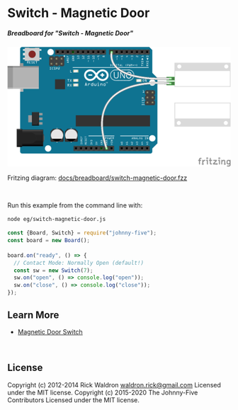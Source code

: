 <!--remove-start-->

# Switch - Magnetic Door

<!--remove-end-->






##### Breadboard for "Switch - Magnetic Door"



![docs/breadboard/switch-magnetic-door.png](breadboard/switch-magnetic-door.png)<br>

Fritzing diagram: [docs/breadboard/switch-magnetic-door.fzz](breadboard/switch-magnetic-door.fzz)

&nbsp;




Run this example from the command line with:
```bash
node eg/switch-magnetic-door.js
```


```javascript
const {Board, Switch} = require("johnny-five");
const board = new Board();

board.on("ready", () => {
  // Contact Mode: Normally Open (default!)
  const sw = new Switch(7);
  sw.on("open", () => console.log("open"));
  sw.on("close", () => console.log("close"));
});

```









## Learn More

- [Magnetic Door Switch](https://www.sparkfun.com/products/13247)

&nbsp;

<!--remove-start-->

## License
Copyright (c) 2012-2014 Rick Waldron <waldron.rick@gmail.com>
Licensed under the MIT license.
Copyright (c) 2015-2020 The Johnny-Five Contributors
Licensed under the MIT license.

<!--remove-end-->
